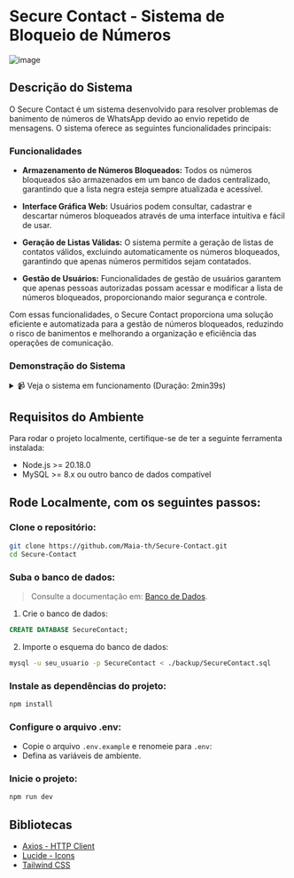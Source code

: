 # Secure Contact - Sistema de Bloqueio de Números

![image](https://github.com/user-attachments/assets/f0c4ece0-e91c-41d1-8671-5f44e3d21bdc)

## Descrição do Sistema

O Secure Contact é um sistema desenvolvido para resolver problemas de banimento de números de WhatsApp devido ao envio repetido de mensagens. O sistema oferece as seguintes funcionalidades principais:

### Funcionalidades

- **Armazenamento de Números Bloqueados:** Todos os números bloqueados são armazenados em um banco de dados centralizado, garantindo que a lista negra esteja sempre atualizada e acessível.

- **Interface Gráfica Web:** Usuários podem consultar, cadastrar e descartar números bloqueados através de uma interface intuitiva e fácil de usar.

- **Geração de Listas Válidas:** O sistema permite a geração de listas de contatos válidos, excluindo automaticamente os números bloqueados, garantindo que apenas números permitidos sejam contatados.

- **Gestão de Usuários:** Funcionalidades de gestão de usuários garantem que apenas pessoas autorizadas possam acessar e modificar a lista de números bloqueados, proporcionando maior segurança e controle.

Com essas funcionalidades, o Secure Contact proporciona uma solução eficiente e automatizada para a gestão de números bloqueados, reduzindo o risco de banimentos e melhorando a organização e eficiência das operações de comunicação.

### Demonstração do Sistema

<details>
  <summary>📹 Veja o sistema em funcionamento (Duração: 2min39s)</summary>
  <br>

  - <a href="https://www.youtube.com/watch?v=cgKqwlX52Pc&ab_channel=MaiaTechStudio" target="_blank">
    <img src="https://github.com/user-attachments/assets/9a4bed69-5d7f-4632-a1f5-f62864d2352e" alt="Assista ao vídeo" style="margin-top: 16px;" />
  </a>

</details>

## Requisitos do Ambiente

Para rodar o projeto localmente, certifique-se de ter a seguinte ferramenta instalada:

- Node.js >= 20.18.0
- MySQL >= 8.x ou outro banco de dados compatível

## Rode Localmente, com os seguintes passos:

### Clone o repositório:

```bash
git clone https://github.com/Maia-th/Secure-Contact.git
cd Secure-Contact
```

### Suba o banco de dados:

> Consulte a documentação em: [Banco de Dados](.github/docs/bancoDeDados.md).

1. Crie o banco de dados:

```sql
CREATE DATABASE SecureContact;
```

2. Importe o esquema do banco de dados:

```bash
mysql -u seu_usuario -p SecureContact < ./backup/SecureContact.sql
```

### Instale as dependências do projeto:

```bash
npm install
```

### Configure o arquivo .env:

- Copie o arquivo `.env.example` e renomeie para `.env`:
- Defina as variáveis de ambiente.

### Inicie o projeto:

```bash
npm run dev
```

## Bibliotecas

- [Axios - HTTP Client](https://axios-http.com/)
- [Lucide - Icons](https://lucide.dev/)
- [Tailwind CSS](https://tailwindcss.com/)
